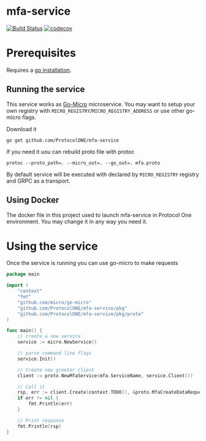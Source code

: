 mfa-service
=============

[![Build Status](https://travis-ci.org/ProtocolONE/mfa-service.svg?branch=master)](https://travis-ci.org/ProtocolONE/mfa-service) [![codecov](https://codecov.io/gh/ProtocolONE/mfa-service/branch/master/graph/badge.svg)](https://codecov.io/gh/ProtocolONE/mfa-service)


# Prerequisites
Requires a [go installation](https://golang.org/dl/).

## Running the service
This service works as [Go-Micro](https://github.com/micro/go-micro) microservice. You may want to 
setup your own registry with `MICRO_REGISTRY`/`MICRO_REGISTRY_ADDRESS` or use other go-micro flags.  

Download it 

`go get github.com/ProtocolONE/mfa-service`

If you need it uou can rebuild proto file with protoc 
```
protoc --proto_path=. --micro_out=. --go_out=. mfa.proto
```

By default service will be executed with declared by `MICRO_REGISTRY` registry and GRPC as a transport.

## Using Docker
The docker file in this project used to launch mfa-service in Protocol One environment. You may change it in any
way you need it.

# Using the service

Once the service is running you can use go-micro to make requests

```go
package main

import (
    "context"
    "fmt"
    "github.com/micro/go-micro"
    "github.com/ProtocolONE/mfa-service/pkg"
    "github.com/ProtocolONE/mfa-service/pkg/proto"
)

func main() {
    // create a new service
    service := micro.NewService()

    // parse command line flags
    service.Init()

    // Create new greeter client
    client := proto.NewMfaService(mfa.ServiceName, service.Client())

    // Call it
    rsp, err := client.Create(context.TODO(), &proto.MfaCreateDataRequest{Secret: "dummy", UserID: "123132123123"})
    if err != nil {
        fmt.Println(err)
    }

    // Print response
    fmt.Println(rsp)
}
```